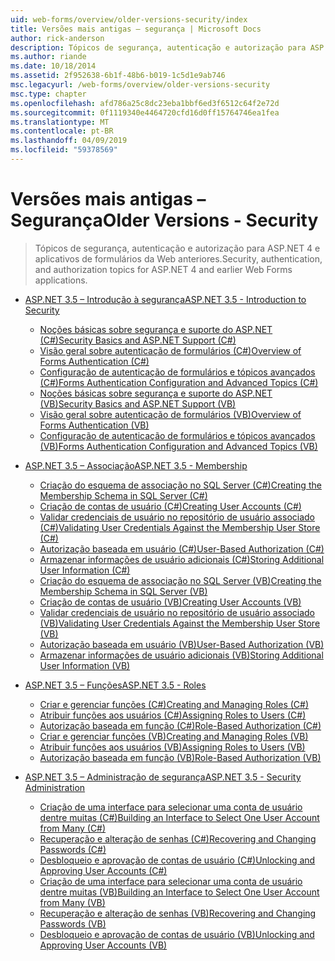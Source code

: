 ```yaml
---
uid: web-forms/overview/older-versions-security/index
title: Versões mais antigas – segurança | Microsoft Docs
author: rick-anderson
description: Tópicos de segurança, autenticação e autorização para ASP.NET 4 e aplicativos de formulários da Web anteriores.
ms.author: riande
ms.date: 10/18/2014
ms.assetid: 2f952638-6b1f-48b6-b019-1c5d1e9ab746
msc.legacyurl: /web-forms/overview/older-versions-security
msc.type: chapter
ms.openlocfilehash: afd786a25c8dc23eba1bbf6ed3f6512c64f2e72d
ms.sourcegitcommit: 0f1119340e4464720cfd16d0ff15764746ea1fea
ms.translationtype: MT
ms.contentlocale: pt-BR
ms.lasthandoff: 04/09/2019
ms.locfileid: "59378569"
---
```

# <a name="older-versions---security"></a><span data-ttu-id="a041a-103">Versões mais antigas – Segurança</span><span class="sxs-lookup"><span data-stu-id="a041a-103">Older Versions - Security</span></span>

> <span data-ttu-id="a041a-104">Tópicos de segurança, autenticação e autorização para ASP.NET 4 e aplicativos de formulários da Web anteriores.</span><span class="sxs-lookup"><span data-stu-id="a041a-104">Security, authentication, and authorization topics for ASP.NET 4 and earlier Web Forms applications.</span></span>


- [<span data-ttu-id="a041a-105">ASP.NET 3.5 – Introdução à segurança</span><span class="sxs-lookup"><span data-stu-id="a041a-105">ASP.NET 3.5 - Introduction to Security</span></span>](introduction/index.md)

    - [<span data-ttu-id="a041a-106">Noções básicas sobre segurança e suporte do ASP.NET (C#)</span><span class="sxs-lookup"><span data-stu-id="a041a-106">Security Basics and ASP.NET Support (C#)</span></span>](introduction/security-basics-and-asp-net-support-cs.md)
    - [<span data-ttu-id="a041a-107">Visão geral sobre autenticação de formulários (C#)</span><span class="sxs-lookup"><span data-stu-id="a041a-107">Overview of Forms Authentication (C#)</span></span>](introduction/an-overview-of-forms-authentication-cs.md)
    - [<span data-ttu-id="a041a-108">Configuração de autenticação de formulários e tópicos avançados (C#)</span><span class="sxs-lookup"><span data-stu-id="a041a-108">Forms Authentication Configuration and Advanced Topics (C#)</span></span>](introduction/forms-authentication-configuration-and-advanced-topics-cs.md)
    - [<span data-ttu-id="a041a-109">Noções básicas sobre segurança e suporte do ASP.NET (VB)</span><span class="sxs-lookup"><span data-stu-id="a041a-109">Security Basics and ASP.NET Support (VB)</span></span>](introduction/security-basics-and-asp-net-support-vb.md)
    - [<span data-ttu-id="a041a-110">Visão geral sobre autenticação de formulários (VB)</span><span class="sxs-lookup"><span data-stu-id="a041a-110">Overview of Forms Authentication (VB)</span></span>](introduction/an-overview-of-forms-authentication-vb.md)
    - [<span data-ttu-id="a041a-111">Configuração de autenticação de formulários e tópicos avançados (VB)</span><span class="sxs-lookup"><span data-stu-id="a041a-111">Forms Authentication Configuration and Advanced Topics (VB)</span></span>](introduction/forms-authentication-configuration-and-advanced-topics-vb.md)
- [<span data-ttu-id="a041a-112">ASP.NET 3.5 – Associação</span><span class="sxs-lookup"><span data-stu-id="a041a-112">ASP.NET 3.5 - Membership</span></span>](membership/index.md)

    - [<span data-ttu-id="a041a-113">Criação do esquema de associação no SQL Server (C#)</span><span class="sxs-lookup"><span data-stu-id="a041a-113">Creating the Membership Schema in SQL Server (C#)</span></span>](membership/creating-the-membership-schema-in-sql-server-cs.md)
    - [<span data-ttu-id="a041a-114">Criação de contas de usuário (C#)</span><span class="sxs-lookup"><span data-stu-id="a041a-114">Creating User Accounts (C#)</span></span>](membership/creating-user-accounts-cs.md)
    - [<span data-ttu-id="a041a-115">Validar credenciais de usuário no repositório de usuário associado (C#)</span><span class="sxs-lookup"><span data-stu-id="a041a-115">Validating User Credentials Against the Membership User Store (C#)</span></span>](membership/validating-user-credentials-against-the-membership-user-store-cs.md)
    - [<span data-ttu-id="a041a-116">Autorização baseada em usuário (C#)</span><span class="sxs-lookup"><span data-stu-id="a041a-116">User-Based Authorization (C#)</span></span>](membership/user-based-authorization-cs.md)
    - [<span data-ttu-id="a041a-117">Armazenar informações de usuário adicionais (C#)</span><span class="sxs-lookup"><span data-stu-id="a041a-117">Storing Additional User Information (C#)</span></span>](membership/storing-additional-user-information-cs.md)
    - [<span data-ttu-id="a041a-118">Criação do esquema de associação no SQL Server (VB)</span><span class="sxs-lookup"><span data-stu-id="a041a-118">Creating the Membership Schema in SQL Server (VB)</span></span>](membership/creating-the-membership-schema-in-sql-server-vb.md)
    - [<span data-ttu-id="a041a-119">Criação de contas de usuário (VB)</span><span class="sxs-lookup"><span data-stu-id="a041a-119">Creating User Accounts (VB)</span></span>](membership/creating-user-accounts-vb.md)
    - [<span data-ttu-id="a041a-120">Validar credenciais de usuário no repositório de usuário associado (VB)</span><span class="sxs-lookup"><span data-stu-id="a041a-120">Validating User Credentials Against the Membership User Store (VB)</span></span>](membership/validating-user-credentials-against-the-membership-user-store-vb.md)
    - [<span data-ttu-id="a041a-121">Autorização baseada em usuário (VB)</span><span class="sxs-lookup"><span data-stu-id="a041a-121">User-Based Authorization (VB)</span></span>](membership/user-based-authorization-vb.md)
    - [<span data-ttu-id="a041a-122">Armazenar informações de usuário adicionais (VB)</span><span class="sxs-lookup"><span data-stu-id="a041a-122">Storing Additional User Information (VB)</span></span>](membership/storing-additional-user-information-vb.md)
- [<span data-ttu-id="a041a-123">ASP.NET 3.5 – Funções</span><span class="sxs-lookup"><span data-stu-id="a041a-123">ASP.NET 3.5 - Roles</span></span>](roles/index.md)

    - [<span data-ttu-id="a041a-124">Criar e gerenciar funções (C#)</span><span class="sxs-lookup"><span data-stu-id="a041a-124">Creating and Managing Roles (C#)</span></span>](roles/creating-and-managing-roles-cs.md)
    - [<span data-ttu-id="a041a-125">Atribuir funções aos usuários (C#)</span><span class="sxs-lookup"><span data-stu-id="a041a-125">Assigning Roles to Users (C#)</span></span>](roles/assigning-roles-to-users-cs.md)
    - [<span data-ttu-id="a041a-126">Autorização baseada em função (C#)</span><span class="sxs-lookup"><span data-stu-id="a041a-126">Role-Based Authorization (C#)</span></span>](roles/role-based-authorization-cs.md)
    - [<span data-ttu-id="a041a-127">Criar e gerenciar funções (VB)</span><span class="sxs-lookup"><span data-stu-id="a041a-127">Creating and Managing Roles (VB)</span></span>](roles/creating-and-managing-roles-vb.md)
    - [<span data-ttu-id="a041a-128">Atribuir funções aos usuários (VB)</span><span class="sxs-lookup"><span data-stu-id="a041a-128">Assigning Roles to Users (VB)</span></span>](roles/assigning-roles-to-users-vb.md)
    - [<span data-ttu-id="a041a-129">Autorização baseada em função (VB)</span><span class="sxs-lookup"><span data-stu-id="a041a-129">Role-Based Authorization (VB)</span></span>](roles/role-based-authorization-vb.md)
- [<span data-ttu-id="a041a-130">ASP.NET 3.5 – Administração de segurança</span><span class="sxs-lookup"><span data-stu-id="a041a-130">ASP.NET 3.5 - Security Administration</span></span>](admin/index.md)

    - [<span data-ttu-id="a041a-131">Criação de uma interface para selecionar uma conta de usuário dentre muitas (C#)</span><span class="sxs-lookup"><span data-stu-id="a041a-131">Building an Interface to Select One User Account from Many (C#)</span></span>](admin/building-an-interface-to-select-one-user-account-from-many-cs.md)
    - [<span data-ttu-id="a041a-132">Recuperação e alteração de senhas (C#)</span><span class="sxs-lookup"><span data-stu-id="a041a-132">Recovering and Changing Passwords (C#)</span></span>](admin/recovering-and-changing-passwords-cs.md)
    - [<span data-ttu-id="a041a-133">Desbloqueio e aprovação de contas de usuário (C#)</span><span class="sxs-lookup"><span data-stu-id="a041a-133">Unlocking and Approving User Accounts (C#)</span></span>](admin/unlocking-and-approving-user-accounts-cs.md)
    - [<span data-ttu-id="a041a-134">Criação de uma interface para selecionar uma conta de usuário dentre muitas (VB)</span><span class="sxs-lookup"><span data-stu-id="a041a-134">Building an Interface to Select One User Account from Many (VB)</span></span>](admin/building-an-interface-to-select-one-user-account-from-many-vb.md)
    - [<span data-ttu-id="a041a-135">Recuperação e alteração de senhas (VB)</span><span class="sxs-lookup"><span data-stu-id="a041a-135">Recovering and Changing Passwords (VB)</span></span>](admin/recovering-and-changing-passwords-vb.md)
    - [<span data-ttu-id="a041a-136">Desbloqueio e aprovação de contas de usuário (VB)</span><span class="sxs-lookup"><span data-stu-id="a041a-136">Unlocking and Approving User Accounts (VB)</span></span>](admin/unlocking-and-approving-user-accounts-vb.md)
